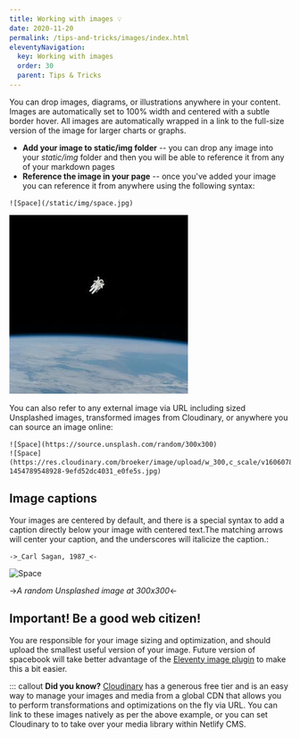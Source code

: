 ```yaml
---
title: Working with images 💡 
date: 2020-11-20
permalink: /tips-and-tricks/images/index.html
eleventyNavigation:
  key: Working with images
  order: 30 
  parent: Tips & Tricks
---
```

You can drop images, diagrams, or illustrations anywhere in your content. Images are automatically set to 100% width and centered with a subtle border hover. All images are automatically wrapped in a link to the full-size version of the image for larger charts or graphs.

* **Add your image to static/img folder** -- you can drop any image into your *static/img* folder and then you will be able to reference it from any of your markdown pages
* **Reference the image in your page** -- once you've added your image  you can reference it from anywhere using the following syntax:

```
![Space](/static/img/space.jpg)
```

![My image](/static/img/space.jpg)

You can also refer to any external image via URL including sized Unsplashed images, transformed images from Cloudinary, or anywhere you can source an image online:

```
![Space](https://source.unsplash.com/random/300x300)
![Space](https://res.cloudinary.com/broeker/image/upload/w_300,c_scale/v1606078324/samples/photo-1454789548928-9efd52dc4031_e0fe5s.jpg)
```

## Image captions

Your images are centered by default, and there is a special syntax to add a caption directly below your image with centered text.The matching arrows will center your caption, and the underscores will italicize the caption.:

```
->_Carl Sagan, 1987_<-
```

![Space](https://source.unsplash.com/random/300x300)

->_A random Unsplashed image at 300x300_<-


## Important! Be a good web citizen!
You are responsible for your image sizing and optimization, and should upload the smallest useful version of your image. Future version of spacebook will take better advantage of the [Eleventy image plugin](https://github.com/11ty/eleventy-img) to make this a bit easier.




::: callout
**Did you know?** [Cloudinary](https://cloudinary.com/) has a generous free tier and is an easy way to manage your images and media from a global CDN that allows you to perform transformations and optimizations on the fly via URL. You can link to these images natively as per the above example, or you can set Cloudinary to to take over your media library within Netlify CMS.